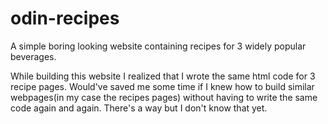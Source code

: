 # odin-recipes
A simple boring looking website containing recipes for 3 widely popular beverages.

While building this website I realized that I wrote the same html code for 3 recipe pages. Would've saved me some time if I knew how to build similar  webpages(in my case the recipes pages) without having to write the same code again and again. There's a way but I don't know that yet.